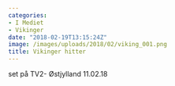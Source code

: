 ```yaml
---
categories:
- I Mediet
- Vikinger
date: "2018-02-19T13:15:24Z"
image: /images/uploads/2018/02/viking_001.png
title: Vikinger hitter
---
```




set på TV2- Østjylland 11.02.18
